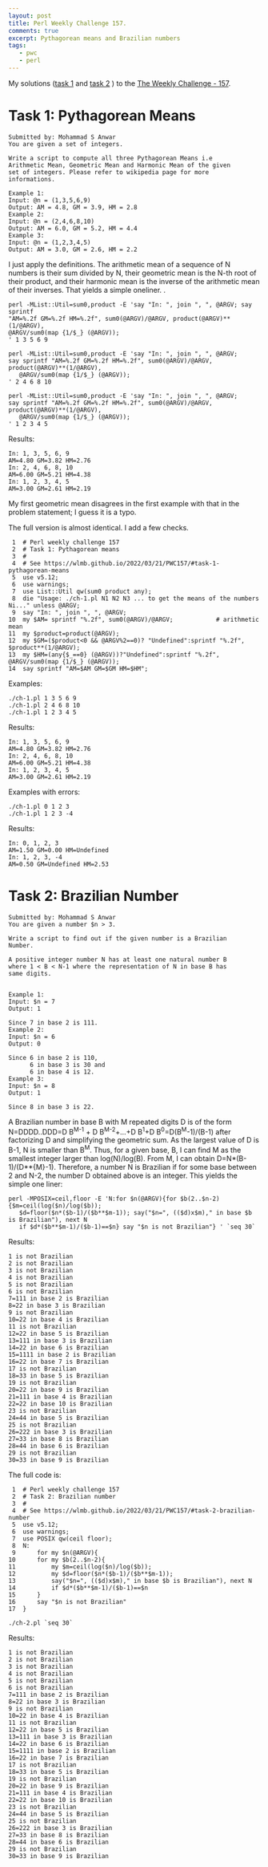 ```yaml
---
layout: post
title: Perl Weekly Challenge 157.
comments: true
excerpt: Pythagorean means and Brazilian numbers
tags:
   - pwc
   - perl
---
```


My solutions
([task 1](https://github.com/wlmb/perlweeklychallenge-club/blob/master/challenge-157/wlmb/perl/ch-1.pl)
and
[task 2](https://github.com/wlmb/perlweeklychallenge-club/blob/master/challenge-157/wlmb/perl/ch-2.pl)
)
to the  [The Weekly Challenge - 157](https://theweeklychallenge.org/blog/perl-weekly-challenge-157).


# Task 1: Pythagorean Means

    Submitted by: Mohammad S Anwar
    You are given a set of integers.

    Write a script to compute all three Pythagorean Means i.e
    Arithmetic Mean, Geometric Mean and Harmonic Mean of the given
    set of integers. Please refer to wikipedia page for more
    informations.

    Example 1:
    Input: @n = (1,3,5,6,9)
    Output: AM = 4.8, GM = 3.9, HM = 2.8
    Example 2:
    Input: @n = (2,4,6,8,10)
    Output: AM = 6.0, GM = 5.2, HM = 4.4
    Example 3:
    Input: @n = (1,2,3,4,5)
    Output: AM = 3.0, GM = 2.6, HM = 2.2

I just apply the definitions. The arithmetic mean of a
sequence of N numbers is their sum divided by N, their geometric
mean is the N-th root of their product, and their harmonic
mean is the inverse of the arithmetic mean of their
inverses. That yields a simple oneliner.
.

    perl -MList::Util=sum0,product -E 'say "In: ", join ", ", @ARGV; say sprintf
    "AM=%.2f GM=%.2f HM=%.2f", sum0(@ARGV)/@ARGV, product(@ARGV)**(1/@ARGV),
    @ARGV/sum0(map {1/$_} (@ARGV));
    ' 1 3 5 6 9

    perl -MList::Util=sum0,product -E 'say "In: ", join ", ", @ARGV;
    say sprintf "AM=%.2f GM=%.2f HM=%.2f", sum0(@ARGV)/@ARGV, product(@ARGV)**(1/@ARGV),
       @ARGV/sum0(map {1/$_} (@ARGV));
    ' 2 4 6 8 10

    perl -MList::Util=sum0,product -E 'say "In: ", join ", ", @ARGV;
    say sprintf "AM=%.2f GM=%.2f HM=%.2f", sum0(@ARGV)/@ARGV, product(@ARGV)**(1/@ARGV),
       @ARGV/sum0(map {1/$_} (@ARGV));
    ' 1 2 3 4 5

Results:

    In: 1, 3, 5, 6, 9
    AM=4.80 GM=3.82 HM=2.76
    In: 2, 4, 6, 8, 10
    AM=6.00 GM=5.21 HM=4.38
    In: 1, 2, 3, 4, 5
    AM=3.00 GM=2.61 HM=2.19

My first geometric mean disagrees in the first
example with that in the problem statement; I guess it is a typo.

The full version is almost identical. I add a few checks.

     1  # Perl weekly challenge 157
     2  # Task 1: Pythagorean means
     3  #
     4  # See https://wlmb.github.io/2022/03/21/PWC157/#task-1-pythagorean-means
     5  use v5.12;
     6  use warnings;
     7  use List::Util qw(sum0 product any);
     8  die "Usage: ./ch-1.pl N1 N2 N3 ... to get the means of the numbers Ni..." unless @ARGV;
     9  say "In: ", join ", ", @ARGV;
    10  my $AM= sprintf "%.2f", sum0(@ARGV)/@ARGV;            # arithmetic mean
    11  my $product=product(@ARGV);
    12  my $GM=($product<0 && @ARGV%2==0)? "Undefined":sprintf "%.2f", $product**(1/@ARGV);
    13  my $HM=(any{$_==0} (@ARGV))?"Undefined":sprintf "%.2f", @ARGV/sum0(map {1/$_} (@ARGV));
    14  say sprintf "AM=$AM GM=$GM HM=$HM";

Examples:

    ./ch-1.pl 1 3 5 6 9
    ./ch-1.pl 2 4 6 8 10
    ./ch-1.pl 1 2 3 4 5

Results:

    In: 1, 3, 5, 6, 9
    AM=4.80 GM=3.82 HM=2.76
    In: 2, 4, 6, 8, 10
    AM=6.00 GM=5.21 HM=4.38
    In: 1, 2, 3, 4, 5
    AM=3.00 GM=2.61 HM=2.19

Examples with errors:

    ./ch-1.pl 0 1 2 3
    ./ch-1.pl 1 2 3 -4

Results:

    In: 0, 1, 2, 3
    AM=1.50 GM=0.00 HM=Undefined
    In: 1, 2, 3, -4
    AM=0.50 GM=Undefined HM=2.53


# Task 2: Brazilian Number

    Submitted by: Mohammad S Anwar
    You are given a number $n > 3.

    Write a script to find out if the given number is a Brazilian
    Number.

    A positive integer number N has at least one natural number B
    where 1 < B < N-1 where the representation of N in base B has
    same digits.


    Example 1:
    Input: $n = 7
    Output: 1

    Since 7 in base 2 is 111.
    Example 2:
    Input: $n = 6
    Output: 0

    Since 6 in base 2 is 110,
          6 in base 3 is 30 and
          6 in base 4 is 12.
    Example 3:
    Input: $n = 8
    Output: 1

    Since 8 in base 3 is 22.

A Brazilian number in base B with M repeated digits D is of the
form N=DDDD..DDD=D B<sup>M-1</sup> + D B<sup>M-2</sup>+&#x2026;+D B<sup>1</sup>+D
B<sup>0</sup>=D(B<sup>M</sup>-1)/(B-1) after factorizing D and simplifying the
geometric sum. As the largest value of D is B-1, N is smaller
than B<sup>M</sup>. Thus, for a given base, B, I can find M as the
smallest integer larger than log(N)/log(B). From M, I can
obtain D=N\*(B-1)/(D\*\*{M}-1). Therefore, a number N is Brazilian
if for some base between 2 and N-2, the number D obtained
above is an integer. This yields the simple one liner:

    perl -MPOSIX=ceil,floor -E 'N:for $n(@ARGV){for $b(2..$n-2){$m=ceil(log($n)/log($b));
       $d=floor($n*($b-1)/($b**$m-1)); say("$n=", (($d)x$m)," in base $b is Brazilian"), next N
       if $d*($b**$m-1)/($b-1)==$n} say "$n is not Brazilian"} ' `seq 30`

Results:

    1 is not Brazilian
    2 is not Brazilian
    3 is not Brazilian
    4 is not Brazilian
    5 is not Brazilian
    6 is not Brazilian
    7=111 in base 2 is Brazilian
    8=22 in base 3 is Brazilian
    9 is not Brazilian
    10=22 in base 4 is Brazilian
    11 is not Brazilian
    12=22 in base 5 is Brazilian
    13=111 in base 3 is Brazilian
    14=22 in base 6 is Brazilian
    15=1111 in base 2 is Brazilian
    16=22 in base 7 is Brazilian
    17 is not Brazilian
    18=33 in base 5 is Brazilian
    19 is not Brazilian
    20=22 in base 9 is Brazilian
    21=111 in base 4 is Brazilian
    22=22 in base 10 is Brazilian
    23 is not Brazilian
    24=44 in base 5 is Brazilian
    25 is not Brazilian
    26=222 in base 3 is Brazilian
    27=33 in base 8 is Brazilian
    28=44 in base 6 is Brazilian
    29 is not Brazilian
    30=33 in base 9 is Brazilian

The full code is:

     1  # Perl weekly challenge 157
     2  # Task 2: Brazilian number
     3  #
     4  # See https://wlmb.github.io/2022/03/21/PWC157/#task-2-brazilian-number
     5  use v5.12;
     6  use warnings;
     7  use POSIX qw(ceil floor);
     8  N:
     9      for my $n(@ARGV){
    10  	for my $b(2..$n-2){
    11  	    my $m=ceil(log($n)/log($b));
    12  	    my $d=floor($n*($b-1)/($b**$m-1));
    13  	    say("$n=", (($d)x$m)," in base $b is Brazilian"), next N
    14  		if $d*($b**$m-1)/($b-1)==$n
    15  	}
    16  	say "$n is not Brazilian"
    17  }

    ./ch-2.pl `seq 30`

Results:

    1 is not Brazilian
    2 is not Brazilian
    3 is not Brazilian
    4 is not Brazilian
    5 is not Brazilian
    6 is not Brazilian
    7=111 in base 2 is Brazilian
    8=22 in base 3 is Brazilian
    9 is not Brazilian
    10=22 in base 4 is Brazilian
    11 is not Brazilian
    12=22 in base 5 is Brazilian
    13=111 in base 3 is Brazilian
    14=22 in base 6 is Brazilian
    15=1111 in base 2 is Brazilian
    16=22 in base 7 is Brazilian
    17 is not Brazilian
    18=33 in base 5 is Brazilian
    19 is not Brazilian
    20=22 in base 9 is Brazilian
    21=111 in base 4 is Brazilian
    22=22 in base 10 is Brazilian
    23 is not Brazilian
    24=44 in base 5 is Brazilian
    25 is not Brazilian
    26=222 in base 3 is Brazilian
    27=33 in base 8 is Brazilian
    28=44 in base 6 is Brazilian
    29 is not Brazilian
    30=33 in base 9 is Brazilian
